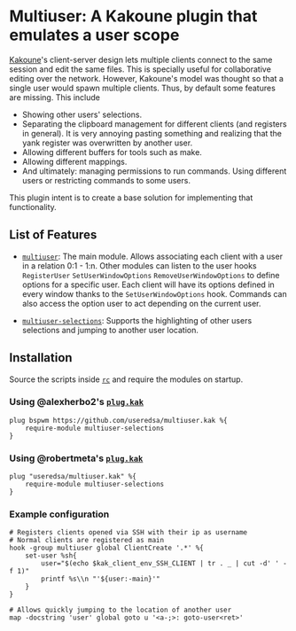 # Multiuser: A Kakoune plugin that emulates a user scope

[Kakoune]'s client-server design lets
multiple clients connect to the same session and edit the same files.
This is specially useful for collaborative editing over the network.
However, Kakoune's model was thought so that a single user
would spawn multiple clients.
Thus, by default some features are missing.
This include

* Showing other users' selections.
* Separating the clipboard management for different clients
(and registers in general).
It is very annoying pasting something and realizing that
the yank register was overwritten by another user.
* Allowing different buffers for tools such as make.
* Allowing different mappings.
* And ultimately: managing permissions to run commands.
Using different users or restricting commands to some users.

This plugin intent is to create a base solution for
implementing that functionality.

[Kakoune]: https://kakoune.org

## List of Features

* [`multiuser`](rc/multiuser.kak):
The main module.
Allows associating each client with a user in a relation 0:1 - 1:n.
Other modules can listen to the user hooks
`RegisterUser`
`SetUserWindowOptions`
`RemoveUserWindowOptions`
to define options for a specific user.
Each client will have its options defined in every window
thanks to the `SetUserWindowOptions` hook.
Commands can also access the option user to act depending on the current user.

* [`multiuser-selections`](rc/multiuser-selections.kak):
Supports the highlighting of other users selections and
jumping to another user location.

## Installation

Source the scripts inside [`rc`] and require the modules on startup.

[`rc`]: rc/

### Using @alexherbo2's [`plug.kak`](https://github.com/alexherbo2/plug.kak)

```kak
plug bspwm https://github.com/useredsa/multiuser.kak %{
    require-module multiuser-selections
}
```

### Using @robertmeta's [`plug.kak`](https://github.com/robertmeta/plug.kak)

```kak
plug "useredsa/multiuser.kak" %{
    require-module multiuser-selections
}
```

### Example configuration

```kak
# Registers clients opened via SSH with their ip as username
# Normal clients are registered as main
hook -group multiuser global ClientCreate '.*' %{
    set-user %sh{
        user="$(echo $kak_client_env_SSH_CLIENT | tr . _ | cut -d' ' -f 1)"
        printf %s\\n "'${user:-main}'"
    }
}

# Allows quickly jumping to the location of another user
map -docstring 'user' global goto u '<a-;>: goto-user<ret>'
```
